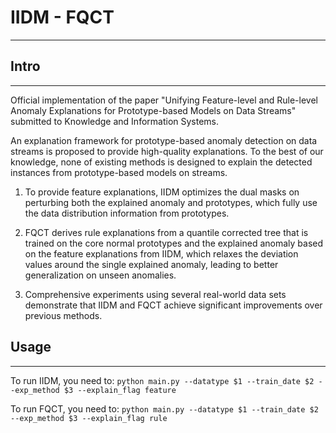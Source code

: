 # IIDM - FQCT
---
## Intro
---
Official implementation of the paper "Unifying Feature-level and Rule-level Anomaly Explanations for Prototype-based Models on Data Streams" submitted to Knowledge and Information Systems.

An explanation framework for prototype-based anomaly detection on data streams is proposed to provide high-quality explanations. To the best of our knowledge, none of existing methods is designed to explain the detected instances from prototype-based models on streams.

1. To provide feature explanations, IIDM optimizes the dual masks on perturbing both the explained anomaly and prototypes, which fully use the data distribution information from prototypes.

2. FQCT derives rule explanations from a quantile corrected tree that is trained on the core normal prototypes and the explained anomaly based on the feature explanations from IIDM, which relaxes the deviation values around the single explained anomaly, leading to better generalization on unseen anomalies.

3. Comprehensive experiments using several real-world data sets demonstrate that IIDM and FQCT achieve significant improvements over previous methods.


## Usage
---
To run IIDM, you need to:
`python main.py --datatype $1 --train_date $2 --exp_method $3 --explain_flag feature`

To run FQCT, you need to:
`python main.py --datatype $1 --train_date $2 --exp_method $3 --explain_flag rule`
